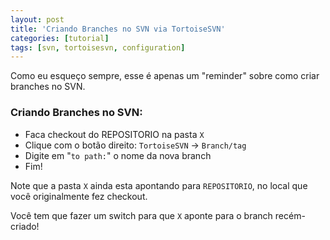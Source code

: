 ```yaml
---
layout: post
title: 'Criando Branches no SVN via TortoiseSVN'
categories: [tutorial]
tags: [svn, tortoisesvn, configuration]
---
```

Como eu esqueço sempre, esse é apenas um "reminder" sobre como criar branches no SVN.
<!--more-->

### Criando Branches no SVN:

- Faca checkout do REPOSITORIO na pasta `X`
- Clique com o botão direito: `TortoiseSVN` -> `Branch/tag`
- Digite em "`to path:`" o nome da nova branch
- Fim!

Note que a pasta `X` ainda esta apontando para `REPOSITORIO`, no local que você originalmente fez checkout.

Você tem que fazer um switch para que `X` aponte para o branch recém-criado!

